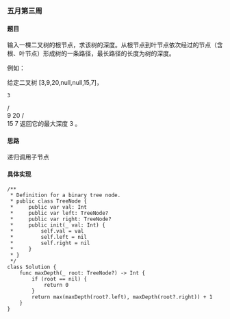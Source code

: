 ### 五月第三周

#### 题目

输入一棵二叉树的根节点，求该树的深度。从根节点到叶节点依次经过的节点（含根、叶节点）形成树的一条路径，最长路径的长度为树的深度。

例如：

给定二叉树 [3,9,20,null,null,15,7]，

    3
   / \
  9  20
    /  \
   15   7
返回它的最大深度 3 。


#### 思路

递归调用子节点

#### 具体实现

```
/**
 * Definition for a binary tree node.
 * public class TreeNode {
 *     public var val: Int
 *     public var left: TreeNode?
 *     public var right: TreeNode?
 *     public init(_ val: Int) {
 *         self.val = val
 *         self.left = nil
 *         self.right = nil
 *     }
 * }
 */
class Solution {
    func maxDepth(_ root: TreeNode?) -> Int {
        if (root == nil) {
            return 0
        }
        return max(maxDepth(root?.left), maxDepth(root?.right)) + 1
    }
}
```